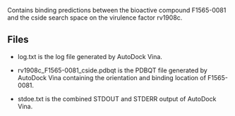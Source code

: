 Contains binding predictions between the bioactive compound F1565-0081 and the cside search space on the virulence factor rv1908c.

## Files

- log.txt is the log file generated by AutoDock Vina.

- rv1908c_F1565-0081_cside.pdbqt is the PDBQT file generated by AutoDock Vina containing the orientation and binding location of F1565-0081.

- stdoe.txt is the combined STDOUT and STDERR output of AutoDock Vina.

